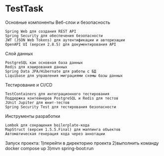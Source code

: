 # TestTask
Основные компоненты
Веб-слои и безопасность

    Spring Web для создания REST API
    Spring Security для обеспечения безопасности
    JWT (JSON Web Tokens) для аутентификации и авторизации
    OpenAPI UI (версия 2.8.5) для документирования API

Слой данных

    PostgreSQL как основная база данных
    Redis для кэширования данных
    Spring Data JPA/Hibernate для работы с БД
    Liquibase для управления миграциями схемы базы данных

Тестирование и CI/CD

    TestContainers для интеграционного тестирования
    Поддержка контейнеров PostgreSQL и Redis для тестов
    JUnit Jupiter для юнит-тестов
    Spring Security Test для тестирования безопасности

Инструменты разработки

    Lombok для сокращения boilerplate-кода
    MapStruct (версия 1.5.5.Final) для маппинга объектов
    Автоматическая генерация кода через аннотации

Запуск проекта:
1)перейти в директорию проекта
2)выполнить команду docker compose up
3)mvn spring-boot:run